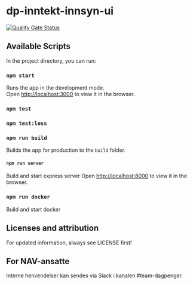 # dp-inntekt-innsyn-ui

[![Quality Gate Status](https://sonarcloud.io/api/project_badges/measure?project=navikt_dp-inntekt-innsyn-ui&metric=alert_status)](https://sonarcloud.io/dashboard?id=navikt_dp-inntekt-innsyn-ui)


## Available Scripts

In the project directory, you can run:

### `npm start`

Runs the app in the development mode.<br>
Open [http://localhost:3000](http://localhost:3000) to view it in the browser.

### `npm test`

### `npm test:less`

### `npm run build`

Builds the app for production to the `build` folder.<br>

#### `npm run server`

Build and start express server
Open [http://localhost:8000](http://localhost:3000) to view it in the browser.

### `npm run docker`

Build and start docker

## Licenses and attribution
For updated information, always see LICENSE first!

## For NAV-ansatte
Interne henvendelser kan sendes via Slack i kanalen #team-dagpenger.



